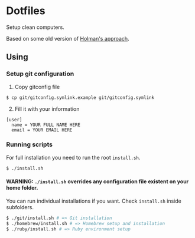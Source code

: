 # Dotfiles

Setup clean computers.

Based on some old version of [Holman's approach](https://github.com/holman/dotfiles).

## Using

### Setup git configuration

1. Copy gitconfig file

```bash
$ cp git/gitconfig.symlink.example git/gitconfig.symlink
```

2. Fill it with your information

```
[user]
  name = YOUR FULL NAME HERE
  email = YOUR EMAIL HERE
```

### Running scripts

For full installation you need to run the root `install.sh`.

```bash
$ ./install.sh
```

#### WARNING: `./install.sh` overrides any configuration file existent on your home folder.

You can run individual installations if you want. Check `install.sh` inside subfolders.

```bash
$ ./git/install.sh # => Git installation
$ ./homebrew/install.sh # => Homebrew setup and installation
$ ./ruby/install.sh # => Ruby environment setup
```
